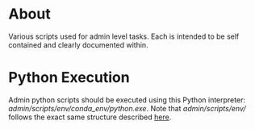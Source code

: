 # About

Various scripts used for admin level tasks. Each is intended to be self contained and clearly documented within.

# Python Execution

Admin python scripts should be executed using this Python interpreter: *admin/scripts/env/conda_env/python.exe*. Note that *admin/scripts/env/* follows the exact same structure described [here]().  